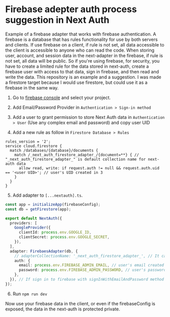 # Firebase adepter auth process suggestion in Next Auth
Example of a firebase adapter that works with firebase authentication. A firebase is a database that has rules functionality for use by both servers and clients. If use firebase on a client, if rule is not set, all data accessible to the client is accessible to anyone who can read the code. When storing user, account, and session data in the next-adapter in the firebase, if rule is not set, all data will be public. So if you're using firebase, for security, you have to create a limited rule for the data stored in next-auth, create a firebase user with access to that data, sign in firebase, and then read and write the data. This repository is an example and a suggestion. I was made a firestore target because I would use firestore, but could use it as a firebase in the same way.

1. Go to [firebase console](https://console.firebase.google.com/project) and select your project. 

2. Add Email/Password Provider in `Authentication > Sign-in method`

3. Add a user to grant permission to store Next Auth data in `Authentication > User` (Use any complex email and password) and copy user UID

4. Add a new rule as follow in `Firestore Database > Rules`
```
rules_version = '2';
service cloud.firestore {
  match /databases/{database}/documents {
    match /_next_auth_firestore_adapter_/{document=**} { // "_next_auth_firestore_adapter_" is default collection name for next-auth data
      allow read, write: if request.auth != null && request.auth.uid == '<user UID>'; // user's UID created in 3
    }
  }
}
```

5. Add adapter to `[...nextauth].ts`.
```ts
const app = initializeApp(firebaseConfig);
const db = getFirestore(app);

export default NextAuth({
  providers: [
    GoogleProvider({
      clientId: process.env.GOOGLE_ID,
      clientSecret: process.env.GOOGLE_SECRET,
    }),
  ],
  adapter: FirebaesAdapter(db, {
    // adapterCollectionName: '_next_auth_firestore_adapter_', // It can be changed to a different value, but the rule should also be modified to the same value.
    auth: {
      email: process.env.FIREBASE_ADMIN_EMAIL, // user's email created in 3
      password: process.env.FIREBASE_ADMIN_PASSWORD, // user's password created in 3
    },
  }), // If sign in to firebase with signInWithEmailAndPassword method from outside, auth option can be omitted.
});
```

6. Run `npm run dev`

Now use your firebase data in the client, or even if the firebaseConfig is exposed, the data in the next-auth is protected private.